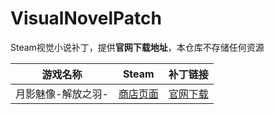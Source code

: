 # VisualNovelPatch

Steam视觉小说补丁，提供**官网下载地址**，本仓库不存储任何资源



|      游戏名称      |                           Steam                           | 补丁链接                                                 |
| :----------------: | :-------------------------------------------------------: | -------------------------------------------------------- |
| 月影魅像-解放之羽- | [商店页面](https://store.steampowered.com/app/1069230/_/) | [官网下载](http://appendingpulse.jp/dl/tsukikage_patch/) |

